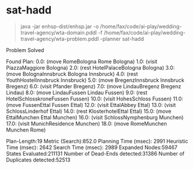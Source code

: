 # sat-hadd

> java -jar enhsp-dist/enhsp.jar -o /home/fax/code/ai-play/wedding-travel-agency/wta-domain.pddl -f /home/fax/code/ai-play/wedding-travel-agency/wta-problem.pddl -planner sat-hadd

Problem Solved

Found Plan:
0.0: (move RomeBologna Rome Bologna)
1.0: (visit PiazzaMaggiore Bologna)
2.0: (rest HotelPalaceBologna Bologna)
3.0: (move BolognaInnsbruck Bologna Innsbruck)
4.0: (rest YouthHostelInnsbruck Innsbruck)
5.0: (move BregenzInnsbruck Innsbruck Bregenz)
6.0: (visit Pfander Bregenz)
7.0: (move LindauBregenz Bregenz Lindau)
8.0: (move LindauFussen Lindau Fussen)
9.0: (rest HotelSchlosskroneFussen Fussen)
10.0: (visit HohesSchloss Fussen)
11.0: (move FussenEttal Fussen Ettal)
12.0: (visit EttalAbbey Ettal)
13.0: (visit SchlossLinderhof Ettal)
14.0: (rest KlosterhotelEttal Ettal)
15.0: (move EttalMunchen Ettal Munchen)
16.0: (visit SchlossNymphenburg Munchen)
17.0: (visit MunichResidence Munchen)
18.0: (move RomeMunchen Munchen Rome)

Plan-Length:19
Metric (Search):852.0
Planning Time (msec): 2991
Heuristic Time (msec): 2642
Search Time (msec): 2989
Expanded Nodes:59467
States Evaluated:211131
Number of Dead-Ends detected:31386
Number of Duplicates detected:52513
